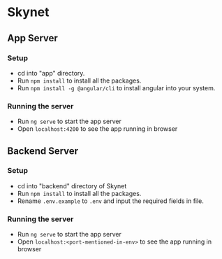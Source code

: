 # Skynet

## App Server

### Setup
- cd into "app" directory.
- Run `npm install` to install all the packages.
- Run `npm install -g @angular/cli` to install angular into your system.

### Running the server
- Run `ng serve` to start the app server
- Open `localhost:4200` to see the app running in browser


## Backend Server

### Setup
- cd into "backend" directory of Skynet
- Run `npm install` to install all the packages.
- Rename `.env.example` to `.env` and input the required fields in file.

### Running the server
- Run `ng serve` to start the app server
- Open `localhost:<port-mentioned-in-env>` to see the app running in browser
